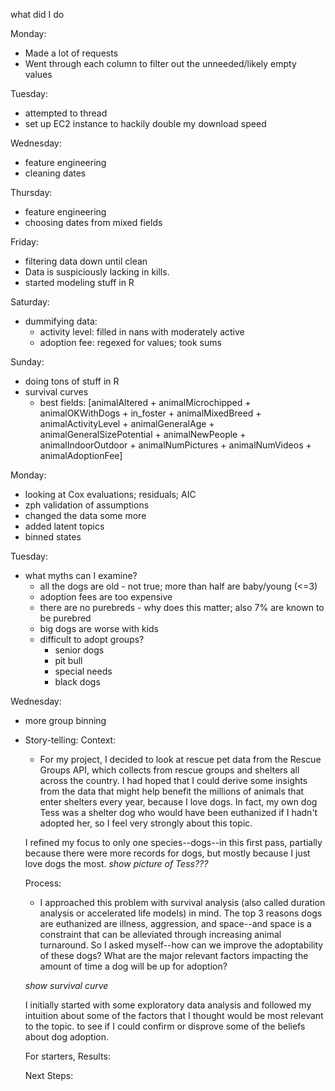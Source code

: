 what did I do

Monday:
- Made a lot of requests
- Went through each column to filter out the unneeded/likely empty values

Tuesday:
- attempted to thread
- set up EC2 instance to hackily double my download speed

Wednesday:
- feature engineering
- cleaning dates

Thursday:
- feature engineering
- choosing dates from mixed fields

Friday:
- filtering data down until clean
- Data is suspiciously lacking in kills.
- started modeling stuff in R

Saturday:
- dummifying data:
  - activity level: filled in nans with moderately active
  - adoption fee: regexed for values; took sums

Sunday:
- doing tons of stuff in R
- survival curves
  - best fields: [animalAltered + animalMicrochipped + animalOKWithDogs +
                  in_foster + animalMixedBreed + animalActivityLevel +
                  animalGeneralAge + animalGeneralSizePotential + animalNewPeople +
                  animalIndoorOutdoor + animalNumPictures + animalNumVideos + animalAdoptionFee]

Monday:
- looking at Cox evaluations; residuals; AIC
- zph validation of assumptions
- changed the data some more
- added latent topics
- binned states

Tuesday:
- what myths can I examine?
  - all the dogs are old - not true; more than half are baby/young (<=3)
  - adoption fees are too expensive
  - there are no purebreds - why does this matter; also 7% are known to be purebred
  - big dogs are worse with kids
  - difficult to adopt groups?
    - senior dogs
    - pit bull
    - special needs
    - black dogs


Wednesday:
- more group binning
- Story-telling:
  Context:
    - For my project, I decided to look at rescue pet data from the Rescue Groups API,
    which collects from rescue groups and shelters all across the country. I had hoped that
    I could derive some insights from the data that might help benefit the millions of animals
    that enter shelters every year, because I love dogs. In fact, my own dog Tess was a shelter dog
    who would have been euthanized if I hadn't adopted her, so I feel very strongly about this topic.

    I refined my focus to only one species--dogs--in this first pass, partially because there were more records
    for dogs, but mostly because I just love dogs the most.
    *show picture of Tess???*

  Process:
    - I approached this problem with survival analysis (also called duration analysis or accelerated life models) in mind. The top 3 reasons dogs are euthanized are illness, aggression, and space--and space is a constraint
    that can be alleviated through increasing animal turnaround. So I asked myself--how can we improve the adoptability
    of these dogs? What are the major relevant factors impacting the amount of time a dog will be up for adoption?

    *show survival curve*


    I initially started with some exploratory data analysis and followed my intuition about some of the factors
    that I thought would be most relevant to the topic. to see if I could confirm or disprove
    some of the beliefs about dog adoption.  

    For starters, 
  Results:

  Next Steps:
